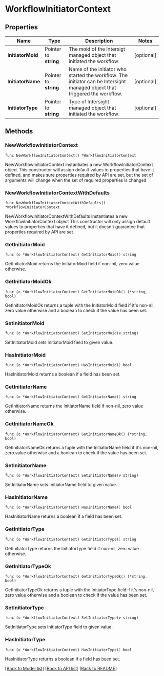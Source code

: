 # WorkflowInitiatorContext

## Properties

Name | Type | Description | Notes
------------ | ------------- | ------------- | -------------
**InitiatorMoid** | Pointer to **string** | The moid of the Intersigt managed object that initiated the workflow. | [optional] 
**InitiatorName** | Pointer to **string** | Name of the initiator who started the workflow. The initiator can be Intersight managed object that triggered the workflow. | [optional] 
**InitiatorType** | Pointer to **string** | Type of Intersight managed object that initiated the workflow. | [optional] 

## Methods

### NewWorkflowInitiatorContext

`func NewWorkflowInitiatorContext() *WorkflowInitiatorContext`

NewWorkflowInitiatorContext instantiates a new WorkflowInitiatorContext object
This constructor will assign default values to properties that have it defined,
and makes sure properties required by API are set, but the set of arguments
will change when the set of required properties is changed

### NewWorkflowInitiatorContextWithDefaults

`func NewWorkflowInitiatorContextWithDefaults() *WorkflowInitiatorContext`

NewWorkflowInitiatorContextWithDefaults instantiates a new WorkflowInitiatorContext object
This constructor will only assign default values to properties that have it defined,
but it doesn't guarantee that properties required by API are set

### GetInitiatorMoid

`func (o *WorkflowInitiatorContext) GetInitiatorMoid() string`

GetInitiatorMoid returns the InitiatorMoid field if non-nil, zero value otherwise.

### GetInitiatorMoidOk

`func (o *WorkflowInitiatorContext) GetInitiatorMoidOk() (*string, bool)`

GetInitiatorMoidOk returns a tuple with the InitiatorMoid field if it's non-nil, zero value otherwise
and a boolean to check if the value has been set.

### SetInitiatorMoid

`func (o *WorkflowInitiatorContext) SetInitiatorMoid(v string)`

SetInitiatorMoid sets InitiatorMoid field to given value.

### HasInitiatorMoid

`func (o *WorkflowInitiatorContext) HasInitiatorMoid() bool`

HasInitiatorMoid returns a boolean if a field has been set.

### GetInitiatorName

`func (o *WorkflowInitiatorContext) GetInitiatorName() string`

GetInitiatorName returns the InitiatorName field if non-nil, zero value otherwise.

### GetInitiatorNameOk

`func (o *WorkflowInitiatorContext) GetInitiatorNameOk() (*string, bool)`

GetInitiatorNameOk returns a tuple with the InitiatorName field if it's non-nil, zero value otherwise
and a boolean to check if the value has been set.

### SetInitiatorName

`func (o *WorkflowInitiatorContext) SetInitiatorName(v string)`

SetInitiatorName sets InitiatorName field to given value.

### HasInitiatorName

`func (o *WorkflowInitiatorContext) HasInitiatorName() bool`

HasInitiatorName returns a boolean if a field has been set.

### GetInitiatorType

`func (o *WorkflowInitiatorContext) GetInitiatorType() string`

GetInitiatorType returns the InitiatorType field if non-nil, zero value otherwise.

### GetInitiatorTypeOk

`func (o *WorkflowInitiatorContext) GetInitiatorTypeOk() (*string, bool)`

GetInitiatorTypeOk returns a tuple with the InitiatorType field if it's non-nil, zero value otherwise
and a boolean to check if the value has been set.

### SetInitiatorType

`func (o *WorkflowInitiatorContext) SetInitiatorType(v string)`

SetInitiatorType sets InitiatorType field to given value.

### HasInitiatorType

`func (o *WorkflowInitiatorContext) HasInitiatorType() bool`

HasInitiatorType returns a boolean if a field has been set.


[[Back to Model list]](../README.md#documentation-for-models) [[Back to API list]](../README.md#documentation-for-api-endpoints) [[Back to README]](../README.md)


